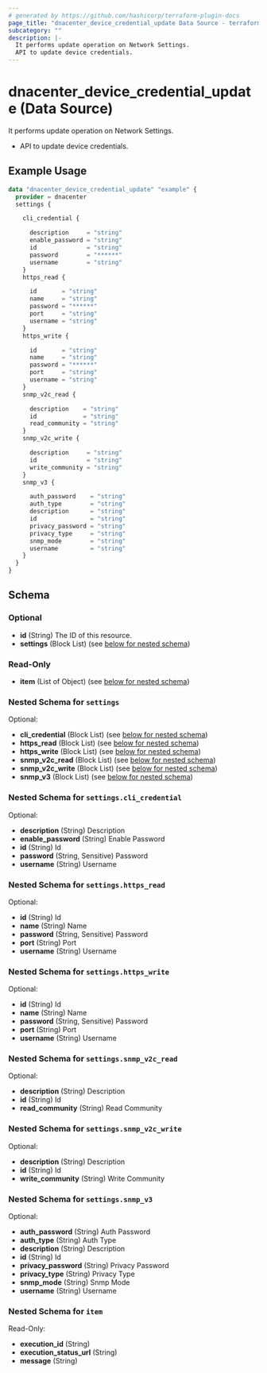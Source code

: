```yaml
---
# generated by https://github.com/hashicorp/terraform-plugin-docs
page_title: "dnacenter_device_credential_update Data Source - terraform-provider-dnacenter"
subcategory: ""
description: |-
  It performs update operation on Network Settings.
  API to update device credentials.
---
```


# dnacenter_device_credential_update (Data Source)

It performs update operation on Network Settings.

- API to update device credentials.

## Example Usage

```terraform
data "dnacenter_device_credential_update" "example" {
  provider = dnacenter
  settings {

    cli_credential {

      description     = "string"
      enable_password = "string"
      id              = "string"
      password        = "******"
      username        = "string"
    }
    https_read {

      id       = "string"
      name     = "string"
      password = "******"
      port     = "string"
      username = "string"
    }
    https_write {

      id       = "string"
      name     = "string"
      password = "******"
      port     = "string"
      username = "string"
    }
    snmp_v2c_read {

      description    = "string"
      id             = "string"
      read_community = "string"
    }
    snmp_v2c_write {

      description     = "string"
      id              = "string"
      write_community = "string"
    }
    snmp_v3 {

      auth_password    = "string"
      auth_type        = "string"
      description      = "string"
      id               = "string"
      privacy_password = "string"
      privacy_type     = "string"
      snmp_mode        = "string"
      username         = "string"
    }
  }
}
```

<!-- schema generated by tfplugindocs -->
## Schema

### Optional

- **id** (String) The ID of this resource.
- **settings** (Block List) (see [below for nested schema](#nestedblock--settings))

### Read-Only

- **item** (List of Object) (see [below for nested schema](#nestedatt--item))

<a id="nestedblock--settings"></a>
### Nested Schema for `settings`

Optional:

- **cli_credential** (Block List) (see [below for nested schema](#nestedblock--settings--cli_credential))
- **https_read** (Block List) (see [below for nested schema](#nestedblock--settings--https_read))
- **https_write** (Block List) (see [below for nested schema](#nestedblock--settings--https_write))
- **snmp_v2c_read** (Block List) (see [below for nested schema](#nestedblock--settings--snmp_v2c_read))
- **snmp_v2c_write** (Block List) (see [below for nested schema](#nestedblock--settings--snmp_v2c_write))
- **snmp_v3** (Block List) (see [below for nested schema](#nestedblock--settings--snmp_v3))

<a id="nestedblock--settings--cli_credential"></a>
### Nested Schema for `settings.cli_credential`

Optional:

- **description** (String) Description
- **enable_password** (String) Enable Password
- **id** (String) Id
- **password** (String, Sensitive) Password
- **username** (String) Username


<a id="nestedblock--settings--https_read"></a>
### Nested Schema for `settings.https_read`

Optional:

- **id** (String) Id
- **name** (String) Name
- **password** (String, Sensitive) Password
- **port** (String) Port
- **username** (String) Username


<a id="nestedblock--settings--https_write"></a>
### Nested Schema for `settings.https_write`

Optional:

- **id** (String) Id
- **name** (String) Name
- **password** (String, Sensitive) Password
- **port** (String) Port
- **username** (String) Username


<a id="nestedblock--settings--snmp_v2c_read"></a>
### Nested Schema for `settings.snmp_v2c_read`

Optional:

- **description** (String) Description
- **id** (String) Id
- **read_community** (String) Read Community


<a id="nestedblock--settings--snmp_v2c_write"></a>
### Nested Schema for `settings.snmp_v2c_write`

Optional:

- **description** (String) Description
- **id** (String) Id
- **write_community** (String) Write Community


<a id="nestedblock--settings--snmp_v3"></a>
### Nested Schema for `settings.snmp_v3`

Optional:

- **auth_password** (String) Auth Password
- **auth_type** (String) Auth Type
- **description** (String) Description
- **id** (String) Id
- **privacy_password** (String) Privacy Password
- **privacy_type** (String) Privacy Type
- **snmp_mode** (String) Snmp Mode
- **username** (String) Username



<a id="nestedatt--item"></a>
### Nested Schema for `item`

Read-Only:

- **execution_id** (String)
- **execution_status_url** (String)
- **message** (String)


